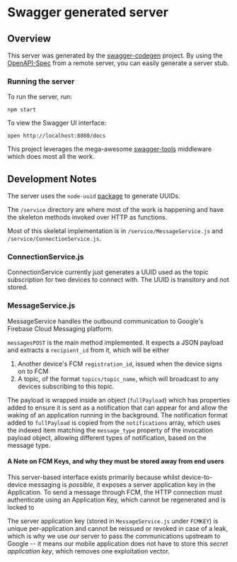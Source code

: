 # Swagger generated server

## Overview
This server was generated by the [swagger-codegen](https://github.com/swagger-api/swagger-codegen) project.  By using the [OpenAPI-Spec](https://github.com/OAI/OpenAPI-Specification) from a remote server, you can easily generate a server stub.

### Running the server
To run the server, run:

```
npm start
```

To view the Swagger UI interface:

```
open http://localhost:8080/docs
```

This project leverages the mega-awesome [swagger-tools](https://github.com/apigee-127/swagger-tools) middleware which does most all the work.

## Development Notes

The server uses the `node-uuid` [package](https://github.com/broofa/node-uuid) to generate UUIDs.

The `/service` directory are where most of the work is happening and have the skeleton methods invoked over HTTP as functions.

Most of this skeletal implementation is in `/service/MessageService.js` and `/service/ConnectionService.js`. 

### ConnectionService.js

ConnectionService currently just generates a UUID used as the topic subscription for two devices to connect with. The UUID is transitory and not stored.

### MessageService.js

MessageService handles the outbound communication to Google's Firebase Cloud Messaging platform.

`messagesPOST` is the main method implemented. It expects a JSON payload and extracts a `recipient_id` from it, which will be either

1. Another device's FCM `registration_id`, issued when the device signs on to FCM
2. A topic, of the format `topics/topic_name`, which will broadcast to any devices subscribing to this topic.

The payload is wrapped inside an object (`fullPayload`) which has properties added to ensure it is sent as a notification that can appear for and allow the waking of an application running in the background. The notification format added to `fullPayload` is copied from the `notifications` array, which uses the indexed item matching the `message_type` property of the invocation payload object, allowing different types of notification, based on the message type.

#### A Note on FCM Keys, and why they must be stored away from end users

This server-based interface exists primarily because whilst device-to-device messaging is *possible*, it exposes a server application key in the Application. To send a message through FCM, the HTTP connection must authenticate using an Application Key, which cannot be regenerated and is locked to 

The server application key (stored in `MessageService.js` under `FCMKEY`) is unique per-application and cannot be reissued or revoked in case of a leak, which is why we use *our* server to pass the communications upstream to Google -- it means our mobile application does not have to store this *secret application key*, which removes one exploitation vector.  

